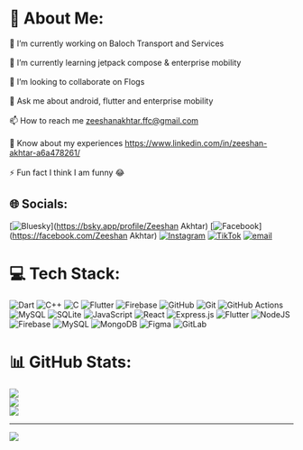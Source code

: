 # 💫 About Me:
🔭 I’m currently working on Baloch Transport and Services<br><br>🌱 I’m currently learning jetpack compose & enterprise mobility<br><br>👯 I’m looking to collaborate on Flogs<br><br>💬 Ask me about android, flutter and enterprise mobility<br><br>📫 How to reach me zeeshanakhtar.ffc@gmail.com<br><br>📄 Know about my experiences https://www.linkedin.com/in/zeeshan-akhtar-a6a478261/<br><br>⚡ Fun fact I think I am funny 😂


## 🌐 Socials:
[![Bluesky](https://img.shields.io/badge/bluesky-0285FF?style=for-the-badge&logo=bluesky&logoColor=%23FFFFFF)](https://bsky.app/profile/Zeeshan Akhtar) [![Facebook](https://img.shields.io/badge/Facebook-%231877F2.svg?logo=Facebook&logoColor=white)](https://facebook.com/Zeeshan Akhtar) [![Instagram](https://img.shields.io/badge/Instagram-%23E4405F.svg?logo=Instagram&logoColor=white)](https://instagram.com/trainwithzx) [![TikTok](https://img.shields.io/badge/TikTok-%23000000.svg?logo=TikTok&logoColor=white)](https://tiktok.com/@zeeshanblch) [![email](https://img.shields.io/badge/Email-D14836?logo=gmail&logoColor=white)](mailto:zeeshanakhtar.ffc@gmail.com) 

# 💻 Tech Stack:
![Dart](https://img.shields.io/badge/dart-%230175C2.svg?style=for-the-badge&logo=dart&logoColor=white) ![C++](https://img.shields.io/badge/c++-%2300599C.svg?style=for-the-badge&logo=c%2B%2B&logoColor=white) ![C](https://img.shields.io/badge/c-%2300599C.svg?style=for-the-badge&logo=c&logoColor=white) ![Flutter](https://img.shields.io/badge/Flutter-%2302569B.svg?style=for-the-badge&logo=Flutter&logoColor=white) ![Firebase](https://img.shields.io/badge/firebase-%23039BE5.svg?style=for-the-badge&logo=firebase) ![GitHub](https://img.shields.io/badge/github-%23121011.svg?style=for-the-badge&logo=github&logoColor=white) ![Git](https://img.shields.io/badge/git-%23F05033.svg?style=for-the-badge&logo=git&logoColor=white) ![GitHub Actions](https://img.shields.io/badge/github%20actions-%232671E5.svg?style=for-the-badge&logo=githubactions&logoColor=white) ![MySQL](https://img.shields.io/badge/mysql-4479A1.svg?style=for-the-badge&logo=mysql&logoColor=white) ![SQLite](https://img.shields.io/badge/sqlite-%2307405e.svg?style=for-the-badge&logo=sqlite&logoColor=white) ![JavaScript](https://img.shields.io/badge/javascript-%23323330.svg?style=for-the-badge&logo=javascript&logoColor=%23F7DF1E) ![React](https://img.shields.io/badge/react-%2320232a.svg?style=for-the-badge&logo=react&logoColor=%2361DAFB) ![Express.js](https://img.shields.io/badge/express.js-%23404d59.svg?style=for-the-badge&logo=express&logoColor=%2361DAFB) ![Flutter](https://img.shields.io/badge/Flutter-%2302569B.svg?style=for-the-badge&logo=Flutter&logoColor=white) ![NodeJS](https://img.shields.io/badge/node.js-6DA55F?style=for-the-badge&logo=node.js&logoColor=white) ![Firebase](https://img.shields.io/badge/firebase-a08021?style=for-the-badge&logo=firebase&logoColor=ffcd34) ![MySQL](https://img.shields.io/badge/mysql-4479A1.svg?style=for-the-badge&logo=mysql&logoColor=white) ![MongoDB](https://img.shields.io/badge/MongoDB-%234ea94b.svg?style=for-the-badge&logo=mongodb&logoColor=white) ![Figma](https://img.shields.io/badge/figma-%23F24E1E.svg?style=for-the-badge&logo=figma&logoColor=white) ![GitLab](https://img.shields.io/badge/gitlab-%23181717.svg?style=for-the-badge&logo=gitlab&logoColor=white)
# 📊 GitHub Stats:
![](https://github-readme-stats.vercel.app/api?username=zeeshanakhtar012&theme=dark&hide_border=false&include_all_commits=true&count_private=true)<br/>
![](https://nirzak-streak-stats.vercel.app/?user=zeeshanakhtar012&theme=dark&hide_border=false)<br/>
![](https://github-readme-stats.vercel.app/api/top-langs/?username=zeeshanakhtar012&theme=dark&hide_border=false&include_all_commits=true&count_private=true&layout=compact)

---
[![](https://visitcount.itsvg.in/api?id=zeeshanakhtar012&icon=0&color=0)](https://visitcount.itsvg.in)

<!-- Proudly created with GPRM ( https://gprm.itsvg.in ) -->
